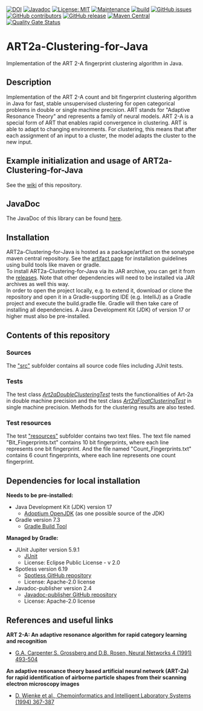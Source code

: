 [![DOI](https://zenodo.org/badge/580826376.svg)](https://zenodo.org/badge/latestdoi/580826376) 
[![Javadoc](https://img.shields.io/badge/JavaDoc-Online-green)](https://jonasschaub.github.io/ART2a-Clustering-for-Java/javadoc/latest/index.html)
[![License: MIT](https://img.shields.io/badge/License-MIT-yellow.svg)](https://opensource.org/licenses/MIT)
[![Maintenance](https://img.shields.io/badge/Maintained%3F-yes-blue.svg)](https://GitHub.com/JonasSchaub/ART2a-Clustering-for-Java/graphs/commit-activity)
[![build](https://github.com/JonasSchaub/ART2a-Clustering-for-Java/actions/workflows/gradle.yml/badge.svg)](https://github.com/JonasSchaub/ART2a-Clustering-for-Java/actions/workflows/gradle.yml)
[![GitHub issues](https://img.shields.io/github/issues/JonasSchaub/ART2a-Clustering-for-Java.svg)](https://GitHub.com/JonasSchaub/ART2a-Clustering-for-Java/issues/)
[![GitHub contributors](https://img.shields.io/github/contributors/JonasSchaub/ART2a-Clustering-for-Java.svg)](https://GitHub.com/JonasSchaub/ART2a-Clustering-for-Java/graphs/contributors/)
[![GitHub release](https://img.shields.io/github/release/JonasSchaub/ART2a-Clustering-for-Java.svg)](https://github.com/JonasSchaub/ART2a-Clustering-for-Java/releases/)
[![Maven Central](https://maven-badges.herokuapp.com/maven-central/io.github.jonasschaub/ART2a-Clustering-for-Java/badge.svg)](https://maven-badges.herokuapp.com/maven-central/io.github.jonasschaub/ART2a-Clustering-for-Java)
[![Quality Gate Status](https://sonarcloud.io/api/project_badges/measure?project=JonasSchaub_ART2a-Clustering-for-Java&metric=alert_status)](https://sonarcloud.io/summary/new_code?id=JonasSchaub_ART2a-Clustering-for-Java)
# ART2a-Clustering-for-Java
Implementation of the ART 2-A fingerprint clustering algorithm in Java.

## Description
Implementation of the ART 2-A count and bit fingerprint clustering algorithm 
in Java for fast, stable unsupervised clustering for open categorical problems 
in double or single machine precision. ART stands for "Adaptive Resonance Theory" and 
represents a family of neural models. ART 2-A is a special form of ART that enables 
rapid convergence in clustering. ART is able to adapt to changing environments. 
For clustering, this means that after each assignment of an input to a cluster, 
the model adapts the cluster to the new input.

## Example initialization and usage of ART2a-Clustering-for-Java
See the <a href="https://github.com/JonasSchaub/ART2a-Clustering-for-Java/wiki">wiki</a> of this repository.

## JavaDoc
The JavaDoc of this library can be found <a href="https://jonasschaub.github.io/ART2a-Clustering-for-Java/javadoc/">here</a>.

## Installation
ART2a-Clustering-for-Java is hosted as a package/artifact on the sonatype maven central repository. See the 
<a href="https://central.sonatype.com/artifact/io.github.jonasschaub/ART2a-Clustering-for-Java/">artifact page</a> for installation
guidelines using build tools like maven or gradle.
<br>
To install ART2a-Clustering-for-Java via its JAR archive, you can get it from the 
<a href="https://github.com/JonasSchaub/ART2a-Clustering-for-Java/releases">releases</a>. Note that other dependencies 
will need to be installed via JAR archives as well this way.
<br>
In order to open the project locally, e.g. to extend it, download or clone the repository and
open it in a Gradle-supporting IDE (e.g. IntelliJ) as a Gradle project and execute the build.gradle file.
Gradle will then take care of installing all dependencies. A Java Development Kit (JDK) of version 17 or higher must also
be pre-installed.

## Contents of this repository
### Sources
The <a href="https://github.com/JonasSchaub/ART2a-Clustering-for-Java/tree/main/src">"src"</a> subfolder contains
all source code files including JUnit tests.

### Tests
The test class 
<a href="https://github.com/JonasSchaub/ART2a-Clustering-for-Java/blob/main/src/test/java/de/unijena/cheminf/clustering/art2a/Art2aDoubleClusteringTest.java">
<i>Art2aDoubleClusteringTest</i></a> tests the functionalities of Art-2a in double machine precision
and the test class 
<a href="https://github.com/JonasSchaub/ART2a-Clustering-for-Java/blob/main/src/test/java/de/unijena/cheminf/clustering/art2a/Art2aFloatClusteringTest.java">
<i>Art2aFloatClusteringTest</i></a> in single machine precision.
Methods for the clustering results are also tested.

### Test resources
The test 
<a href="https://github.com/JonasSchaub/ART2a-Clustering-for-Java/tree/main/src/test/resources/de/unijena/cheminf/clustering/art2a">"resources"</a> subfolder
contains two text files. The text file named "Bit_Fingerprints.txt" contains 10 bit fingerprints, where each line represents 
one bit fingerprint. And the file named "Count_Fingerprints.txt" contains 6 count fingerprints, where each line represents
one count fingerprint.

## Dependencies for local installation
**Needs to be pre-installed:**
* Java Development Kit (JDK) version 17
    * [Adoptium OpenJDK](https://adoptium.net) (as one possible source of the JDK)
* Gradle version 7.3
    * [Gradle Build Tool](https://gradle.org)

**Managed by Gradle:**
* JUnit Jupiter version 5.9.1
    * [JUnit ](https://junit.org/junit5/)
    * License: Eclipse Public License - v 2.0
* Spotless version 6.19
    * [Spotless GitHub repository](https://github.com/diffplug/spotless)
    * License: Apache-2.0 license
* Javadoc-publisher version 2.4
    * [Javadoc-publisher GitHub repository](https://github.com/MathieuSoysal/Javadoc-publisher.yml)
    * License: Apache-2.0 license

## References and useful links
**ART 2-A: An adaptive resonance algorithm for rapid category learning and recognition**
* [ G.A. Carpenter,S. Grossberg and D.B. Rosen, Neural Networks 4 (1991) 493-504](https://www.sciencedirect.com/science/article/abs/pii/0893608091900457)

**An adaptive resonance theory based artificial neural network (ART-2a) for rapid identification of airborne 
particle shapes from their scanning electron microscopy images**
* [D. Wienke et al., Chemoinformatics and Intelligent Laboratory Systems (1994) 367-387](https://www.sciencedirect.com/science/article/abs/pii/0169743994850542)



